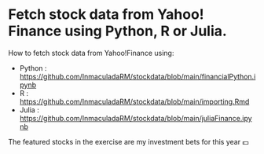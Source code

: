 # Fetch stock data from Yahoo! Finance using Python, R  or Julia. 

How to fetch stock data from Yahoo!Finance using:

- Python : https://github.com/InmaculadaRM/stockdata/blob/main/financialPython.ipynb
- R : https://github.com/InmaculadaRM/stockdata/blob/main/importing.Rmd
- Julia : https://github.com/InmaculadaRM/stockdata/blob/main/juliaFinance.ipynb

The featured stocks in the exercise are my investment bets for this year 💵


